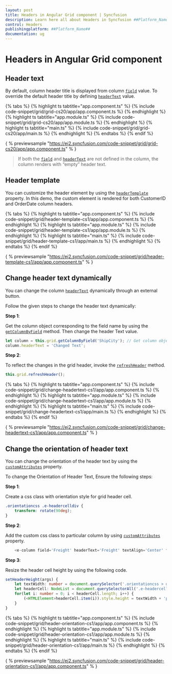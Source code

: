 ```yaml
---
layout: post
title: Headers in Angular Grid component | Syncfusion
description: Learn here all about Headers in Syncfusion ##Platform_Name## Grid component of Syncfusion Essential JS 2 and more.
control: Headers 
publishingplatform: ##Platform_Name##
documentation: ug
---
```


# Headers in Angular Grid component

## Header text

By default, column header title is displayed from column [`field`](../../api/grid/column/#field) value.
To override the default header title by defining [`headerText`](../../api/grid/column/#headertext) value.

{% tabs %}
{% highlight ts tabtitle="app.component.ts" %}
{% include code-snippet/grid/grid-cs20/app/app.component.ts %}
{% endhighlight %}
{% highlight ts tabtitle="app.module.ts" %}
{% include code-snippet/grid/grid-cs20/app/app.module.ts %}
{% endhighlight %}
{% highlight ts tabtitle="main.ts" %}
{% include code-snippet/grid/grid-cs20/app/main.ts %}
{% endhighlight %}
{% endtabs %}
{% endif %}
  
{ % previewsample "https://ej2.syncfusion.com/code-snippet/grid/grid-cs20/app/app.component.ts" % }

> If both the [`field`](../../api/grid/column/#field) and [`headerText`](../../api/grid/column/#headertext)
are not defined in the column, the column renders with “empty” header text.

## Header template

You can customize the header element by using the [`headerTemplate`](../../api/grid/column/#headertemplate) property. In this demo, the custom element is rendered for both CustomerID and OrderDate column headers.

{% tabs %}
{% highlight ts tabtitle="app.component.ts" %}
{% include code-snippet/grid/header-template-cs1/app/app.component.ts %}
{% endhighlight %}
{% highlight ts tabtitle="app.module.ts" %}
{% include code-snippet/grid/header-template-cs1/app/app.module.ts %}
{% endhighlight %}
{% highlight ts tabtitle="main.ts" %}
{% include code-snippet/grid/header-template-cs1/app/main.ts %}
{% endhighlight %}
{% endtabs %}
{% endif %}
  
{ % previewsample "https://ej2.syncfusion.com/code-snippet/grid/header-template-cs1/app/app.component.ts" % }

## Change header text dynamically

You can change the column [`headerText`](../../api/grid/column/#headertext) dynamically through an external button.

Follow the given steps to change the header text dynamically:

**Step 1**:

Get the column object corresponding to the field name by using the [`getColumnByField`](../../api/grid/#getcolumnbyfield) method.
Then change the header Text value.

```typescript
let column = this.grid.getColumnByField('ShipCity'); // Get column object.
column.headerText = 'Changed Text';

```

**Step 2**:

To reflect the changes in the grid header, invoke the [`refreshHeader`](../../api/grid/#refreshheader) method.

```typescript
this.grid.refreshHeader();

```

{% tabs %}
{% highlight ts tabtitle="app.component.ts" %}
{% include code-snippet/grid/change-headertext-cs1/app/app.component.ts %}
{% endhighlight %}
{% highlight ts tabtitle="app.module.ts" %}
{% include code-snippet/grid/change-headertext-cs1/app/app.module.ts %}
{% endhighlight %}
{% highlight ts tabtitle="main.ts" %}
{% include code-snippet/grid/change-headertext-cs1/app/main.ts %}
{% endhighlight %}
{% endtabs %}
{% endif %}
  
{ % previewsample "https://ej2.syncfusion.com/code-snippet/grid/change-headertext-cs1/app/app.component.ts" % }

## Change the orientation of header text

You can change the orientation of the header text by using the [`customAttributes`](../../api/grid/column/#customattributes) property.

To change the Orientation of Header Text, Ensure the following steps:

**Step 1**:

Create a css class with orientation style for grid header cell.

```css
.orientationcss .e-headercelldiv {
    transform: rotate(90deg);
}

```

**Step 2**:

Add the custom css class to particular column by using [`customAttributes`](../../api/grid/column/#customattributes) property.

```typescript
    <e-column field='Freight' headerText='Freight' textAlign='Center' format='C2' [customAttributes]='customAttributes' width=80></e-column>

```

**Step 3**:

Resize the header cell height by using the following code.

```typescript
setHeaderHeight(args) {
    let textWidth: number = document.querySelector('.orientationcss > div').scrollWidth;//Obtain the width of the headerText content.
    let headerCell: NodeList = document.querySelectorAll('.e-headercell');
    for(let i: number = 0; i < headerCell.length; i++) {
        (<HTMLElement>headerCell.item(i)).style.height = textWidth + 'px'; //Assign the obtained textWidth as the height of the headerCell.
    }
}

```

{% tabs %}
{% highlight ts tabtitle="app.component.ts" %}
{% include code-snippet/grid/header-orientation-cs1/app/app.component.ts %}
{% endhighlight %}
{% highlight ts tabtitle="app.module.ts" %}
{% include code-snippet/grid/header-orientation-cs1/app/app.module.ts %}
{% endhighlight %}
{% highlight ts tabtitle="main.ts" %}
{% include code-snippet/grid/header-orientation-cs1/app/main.ts %}
{% endhighlight %}
{% endtabs %}
{% endif %}
  
{ % previewsample "https://ej2.syncfusion.com/code-snippet/grid/header-orientation-cs1/app/app.component.ts" % }
